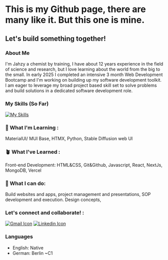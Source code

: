 <!--##  Like chemistry, software development isn't magic, but it sure feels like it when it works.  Let’s make the kind of software that _feels_ like magic!
<p align="center">
  <img src="https://img.freepik.com/premium-vector/chemistry-is-magic-it-is-just-science-chemistry-banner-with-lettering_499431-80.jpg" alt='Science not magic!'/>
</p>-->


# This is my Github page, there are many like it. But this one is mine.
## Let's build something together!

### About Me
I'm Jahzy a chemist by training, I have about 12 years experience in the field of science and research, but I love learning about the world from the big to the small. In early 2025 I completed an intensive 3 month Web Development Bootcamp and I'm working on building up my software development toolkit. I am eager to leverage my broad project based skill set to solve problems and build solutions in a dedicated software development role. 

### My Skills (So Far)
[![My Skills](https://skillicons.dev/icons?i=html,css,js,git,react,nextjs,materialui,mongodb,py,vscode,discord,instagram,ai,ps&perline=4)](https://skillicons.dev)
<!-- want to order by proficiency -->

### 🌱 What I'm Learning :
MaterialUI/ MUI Base, HTMX, Python, Stable Diffusion web UI

### 🪴 What I've Learned :
Front-end Development: HTML&CSS, Git&Github, Javascript, React, NextJs, MongoDB, Vercel

### 🌳 What I can do:
Build websites and apps, project management and presentations, SOP development and execution.
Design concepts, 



### Let's connect and collaborate! :
[![Gmail Icon](https://skillicons.dev/icons?i=gmail)](mailto:jahzerahj@gmail.com)
[![Linkedin Icon](https://skillicons.dev/icons?i=linkedin)](https://www.linkedin.com/in/jahzyjahzerah/)

### Languages
- English: Native
- German: Berlin ~C1




<!--

### Ordered List
1. Word

### Unordered List
  - First Item
  - Second Item
  - 

- 🔭 I’m currently working on ...
- 🌱 I’m currently learning ...
- 👯 I’m looking to collaborate on ...
- 🤔 I’m looking for help with ...
- 💬 Ask me about ...
- 📫 How to reach me: ...
- 😄 Pronouns: ...
- ⚡ Fun fact: ...
-->
